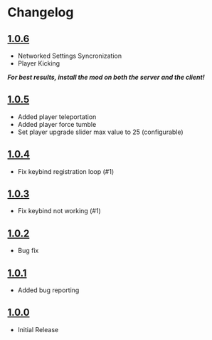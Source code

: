 # Changelog

## [1.0.6](https://github.com/proferabg/RepoAdminMenu/releases/tag/1.0.6)

* Networked Settings Syncronization
* Player Kicking

***For best results, install the mod on both the server and the client!***


## [1.0.5](https://github.com/proferabg/RepoAdminMenu/releases/tag/1.0.5)

* Added player teleportation
* Added player force tumble
* Set player upgrade slider max value to 25 (configurable)


## [1.0.4](https://github.com/proferabg/RepoAdminMenu/releases/tag/1.0.4)

* Fix keybind registration loop (#1)


## [1.0.3](https://github.com/proferabg/RepoAdminMenu/releases/tag/1.0.3)

* Fix keybind not working (#1)


## [1.0.2](https://github.com/proferabg/RepoAdminMenu/releases/tag/1.0.2)

* Bug fix


## [1.0.1](https://github.com/proferabg/RepoAdminMenu/releases/tag/1.0.1)

* Added bug reporting


## [1.0.0](https://github.com/proferabg/RepoAdminMenu/releases/tag/1.0.0)

* Initial Release

